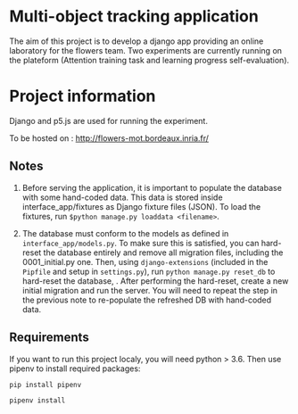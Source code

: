 # Multi-object tracking application

The aim of this project is to develop a django app providing an online laboratory for the flowers team. Two experiments are currently running on the plateform (Attention training task and learning progress self-evaluation).

# Project information

Django and p5.js are used for running the experiment.

To be hosted on : http://flowers-mot.bordeaux.inria.fr/


## Notes

1. Before serving the application, it is important to populate the database with some hand-coded data. This data is stored inside interface_app/fixtures as Django fixture files (JSON). To load the fixtures, run `$python manage.py loaddata <filename>`.

2. The database must conform to the models as defined in `interface_app/models.py`. To make sure this is satisfied, you can hard-reset the database entirely and remove all migration files, including the 0001_initial.py one. Then, using `django-extensions` (included in the `Pipfile` and setup in `settings.py`), run `python manage.py reset_db` to hard-reset the database, . After performing the hard-reset, create a new initial migration and run the server. You will need to repeat the step in the previous note to re-populate the refreshed DB with hand-coded data.

## Requirements

If you want to run this project localy, you will need python > 3.6. Then use pipenv to install required packages:

`pip install pipenv`

`pipenv install`

